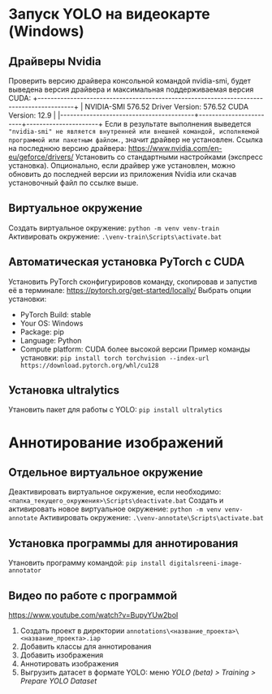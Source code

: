 # Запуск YOLO на видеокарте (Windows)

## Драйверы Nvidia
Проверить версию драйвера консольной командой nvidia-smi, будет выведена версия драйвера
и максимальная поддерживаемая версия CUDA:
+-----------------------------------------------------------------------------------------+
| NVIDIA-SMI 576.52                 Driver Version: 576.52         CUDA Version: 12.9     |
|-----------------------------------------+------------------------+----------------------+
Если в результате выполнения выведется `"nvidia-smi" не является внутренней или внешней командой, исполняемой программой или пакетным файлом.`, значит драйвер не установлен. 
Ссылка на последнюю версию драйвера:
https://www.nvidia.com/en-eu/geforce/drivers/
Установить со стандартными настройками (экспресс установка).
Опционально, если драйвер уже установлен, можно обновить до последней версии
из приложения Nvidia или скачав установочный файл по ссылке выше.

## Виртуальное окружение
Создать виртуальное окружение:
`python -m venv venv-train`
Активировать окружение:
`.\venv-train\Scripts\activate.bat`

## Автоматическая установка PyTorch с CUDA
Установить PyTorch сконфигурировов команду, скопировав и запустив её в терминале:
https://pytorch.org/get-started/locally/
Выбрать опции установки:
- PyTorch Build: stable
- Your OS: Windows
- Package: pip
- Language: Python
- Compute platform: CUDA более высокой версии
Пример команды установки:
`pip install torch torchvision --index-url https://download.pytorch.org/whl/cu128`

## Установка ultralytics
Утановить пакет для работы с YOLO:
`pip install ultralytics`




# Аннотирование изображений

## Отдельное виртуальное окружение
Деактивировать виртуальное окружение, если необходимо:
`<папка_текущего_окружения>\Scripts\deactivate.bat`
Создать и активировать новое виртуальное окружение:
`python -m venv venv-annotate`
Активировать окружение:
`.\venv-annotate\Scripts\activate.bat`

## Установка программы для аннотирования
Утановить программу командой:
`pip install digitalsreeni-image-annotator`

## Видео по работе с программой
https://www.youtube.com/watch?v=BupyYUw2boI
1. Создать проект в директории `annotations\<название_проекта>\<название_проекта>.iap`
2. Добавить классы для аннотирования
3. Добавить изображения
4. Аннотировать изображения
5. Выгрузить датасет в формате YOLO: меню _YOLO (beta) > Training > Prepare YOLO Dataset_


<!-- 
## Альтернативная установка: сборка из исходников

### Visual Studio Community
Необходимо для дальнейшей установки CUDA Toolkit. Страница загрузки:
https://visualstudio.microsoft.com/ru/vs/community/
Убрать все галки во вкладке "Рабочие нагрузки". Во вкладке "Отдельные компоненты"
ввести в поле поиска `MSVC x64 последняя версия`, выбрать найденные компоненты.
Нажать "Установить", подтвердить установку без рабочих нагрузок.

### CUDA Toolkit
Выбрать подходящую версию. Должна быть не выше версии, поддерживаемой драйвером и поддерживаться PyTorch.
Скачать версию, выведенную в предыдущем шаге. Если такой нет, скачать более старую:
https://developer.nvidia.com/cuda-toolkit-archive
Установить со стандартными настройками (экспресс установка).
Проверить установку можно командой `nvcc --version`.

### cuDNN - NVIDIA CUDA Deep Neural Network library
Скачать последнюю версию:
https://developer.nvidia.com/cudnn-archive
Установить со стандартными настройками (экспресс установка).

### Инструкции 
https://github.com/pytorch/pytorch#from-source -->